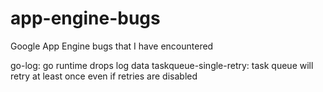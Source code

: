 app-engine-bugs
===============

Google App Engine bugs that I have encountered

go-log: go runtime drops log data
taskqueue-single-retry: task queue will retry at least once even if retries are disabled
